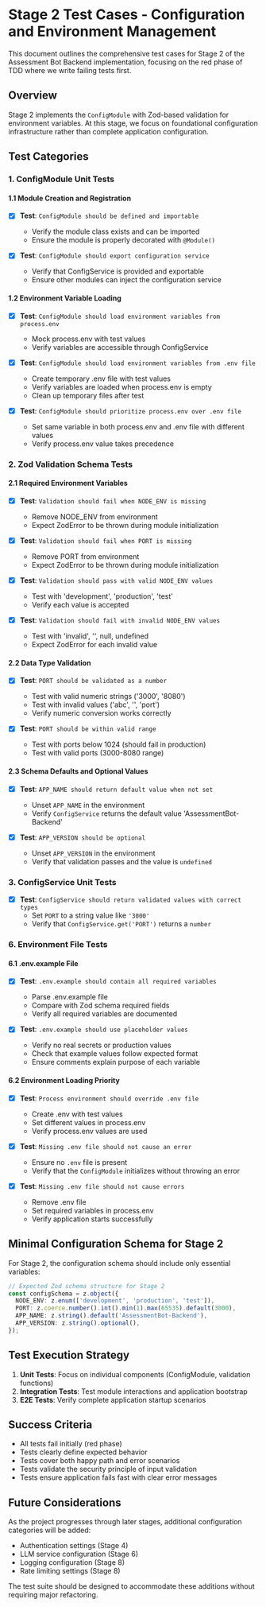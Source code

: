 # Stage 2 Test Cases - Configuration and Environment Management

This document outlines the comprehensive test cases for Stage 2 of the Assessment Bot Backend implementation, focusing on the red phase of TDD where we write failing tests first.

## Overview

Stage 2 implements the `ConfigModule` with Zod-based validation for environment variables. At this stage, we focus on foundational configuration infrastructure rather than complete application configuration.

## Test Categories

### 1. ConfigModule Unit Tests

#### 1.1 Module Creation and Registration

- [x] **Test**: `ConfigModule should be defined and importable`
  - Verify the module class exists and can be imported
  - Ensure the module is properly decorated with `@Module()`

- [x] **Test**: `ConfigModule should export configuration service`
  - Verify that ConfigService is provided and exportable
  - Ensure other modules can inject the configuration service

#### 1.2 Environment Variable Loading

- [x] **Test**: `ConfigModule should load environment variables from process.env`
  - Mock process.env with test values
  - Verify variables are accessible through ConfigService

- [x] **Test**: `ConfigModule should load environment variables from .env file`
  - Create temporary .env file with test values
  - Verify variables are loaded when process.env is empty
  - Clean up temporary files after test

- [x] **Test**: `ConfigModule should prioritize process.env over .env file`
  - Set same variable in both process.env and .env file with different values
  - Verify process.env value takes precedence

### 2. Zod Validation Schema Tests

#### 2.1 Required Environment Variables

- [x] **Test**: `Validation should fail when NODE_ENV is missing`
  - Remove NODE_ENV from environment
  - Expect ZodError to be thrown during module initialization

- [x] **Test**: `Validation should fail when PORT is missing`
  - Remove PORT from environment
  - Expect ZodError to be thrown during module initialization

- [x] **Test**: `Validation should pass with valid NODE_ENV values`
  - Test with 'development', 'production', 'test'
  - Verify each value is accepted

- [x] **Test**: `Validation should fail with invalid NODE_ENV values`
  - Test with 'invalid', '', null, undefined
  - Expect ZodError for each invalid value

#### 2.2 Data Type Validation

- [x] **Test**: `PORT should be validated as a number`
  - Test with valid numeric strings ('3000', '8080')
  - Test with invalid values ('abc', '', 'port')
  - Verify numeric conversion works correctly

- [x] **Test**: `PORT should be within valid range`
  - Test with ports below 1024 (should fail in production)
  - Test with valid ports (3000-8080 range)

#### 2.3 Schema Defaults and Optional Values

- [x] **Test**: `APP_NAME should return default value when not set`
  - Unset `APP_NAME` in the environment
  - Verify `ConfigService` returns the default value 'AssessmentBot-Backend'

- [x] **Test**: `APP_VERSION should be optional`
  - Unset `APP_VERSION` in the environment
  - Verify that validation passes and the value is `undefined`

### 3. ConfigService Unit Tests

- [x] **Test**: `ConfigService should return validated values with correct types`
  - Set `PORT` to a string value like `'3000'`
  - Verify that `ConfigService.get('PORT')` returns a `number`

### 6. Environment File Tests

#### 6.1 .env.example File

- [x] **Test**: `.env.example should contain all required variables`
  - Parse .env.example file
  - Compare with Zod schema required fields
  - Verify all required variables are documented

- [x] **Test**: `.env.example should use placeholder values`
  - Verify no real secrets or production values
  - Check that example values follow expected format
  - Ensure comments explain purpose of each variable

#### 6.2 Environment Loading Priority

- [x] **Test**: `Process environment should override .env file`
  - Create .env with test values
  - Set different values in process.env
  - Verify process.env values are used

- [x] **Test**: `Missing .env file should not cause an error`
  - Ensure no `.env` file is present
  - Verify that the `ConfigModule` initializes without throwing an error

- [x] **Test**: `Missing .env file should not cause errors`
  - Remove .env file
  - Set required variables in process.env
  - Verify application starts successfully

## Minimal Configuration Schema for Stage 2

For Stage 2, the configuration schema should include only essential variables:

```typescript
// Expected Zod schema structure for Stage 2
const configSchema = z.object({
  NODE_ENV: z.enum(['development', 'production', 'test']),
  PORT: z.coerce.number().int().min(1).max(65535).default(3000),
  APP_NAME: z.string().default('AssessmentBot-Backend'),
  APP_VERSION: z.string().optional(),
});
```

## Test Execution Strategy

1. **Unit Tests**: Focus on individual components (ConfigModule, validation functions)
2. **Integration Tests**: Test module interactions and application bootstrap
3. **E2E Tests**: Verify complete application startup scenarios

## Success Criteria

- All tests fail initially (red phase)
- Tests clearly define expected behavior
- Tests cover both happy path and error scenarios
- Tests validate the security principle of input validation
- Tests ensure application fails fast with clear error messages

## Future Considerations

As the project progresses through later stages, additional configuration categories will be added:

- Authentication settings (Stage 4)
- LLM service configuration (Stage 6)
- Logging configuration (Stage 8)
- Rate limiting settings (Stage 8)

The test suite should be designed to accommodate these additions without requiring major refactoring.

